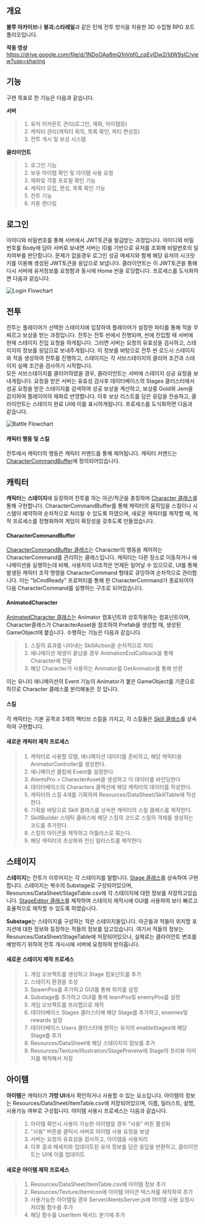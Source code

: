 개요
----------------------
**블루 아카이브**나 **붕괴:스타레일**과 같은 턴제 전투 방식을 차용한 3D 수집형 RPG 포트폴리오입니다.

**작동 영상**
https://drive.google.com/file/d/1NDoOAa8mQ1nVqf0_cqEylDw2j1dW9sIC/view?usp=sharing

기능
---------------------
구현 목표로 한 기능은 다음과 같습니다.

**서버**
> 1. 유저 어카운트 관리(로그인, 재화, 아이템등)<br>
> 2. 캐릭터 관리(캐릭터 획득, 목록 확인, 파티 편성등)<br>
> 3. 전투 개시 및 보상 시스템<br>

**클라이언트**
> 1. 로그인 기능<br>
> 2. 보유 아이템 확인 및 아이템 사용 요청<br>
> 3. 재화및 각종 프로필 확인 기능<br>
> 4. 캐릭터 모집, 편성, 목록 확인 기능<br>
> 5. 전투 기능<br>
> 6. 카툰 랜더링<br>

로그인
----------------------
  아이디와 비밀번호를 통해 서버에서 JWT토큰을 발급받는 과정입니다. 아이디와 비밀번호를 Body에 담아 서버로 보내면 서버는 ID를 기반으로 유저를 조회해 비밀번호의 일치여부를 판단합니다. 문제가 없을경우 로그인 성공 메세지와 함께 해당 유저의 시크릿 키를 이용해 생성된 JWT토큰을 응답으로 보냅니다. 클라이언트는 이 JWT토큰을 통해 다시 서버에 유저정보를 요청함과 동시에 Home 씬을 로딩합니다. 프로세스를 도식화하면 다음과 같습니다.

![Login Flowchart](./Images/LoginFlowchart.png)

전투
--------------------
  전투는 플레이어가 선택한 스테이지에 입장하여 플레이어가 설정한 파티를 통해 적을 무찌르고 보상을 받는 과정입니다. 전투는 전투 씬에서 진행되며, 씬에 진입할 때 서버에 현재 스테이지 진입 요청을 하게됩니다. 그러면 서버는 요청의 유효성을 검사하고, 스테이지의 정보를 응답으로 보내주게됩니다. 이 정보를 바탕으로 전투 씬 로드시 스테이지와 적을 생성하여 전투를 진행하고, 스테이지는 각 서브스테이지의 클리어 조건과 스테이지 실패 조건을 검사하기 시작합니다.<br>
  모든 서브스테이지를 클리어하였을 경우, 클라이언트는 서버에 스테이지 성공 요청을 보내게됩니다. 요청을 받은 서버는 유효성 검사후 데이터베이스의 Stages 클러스터에서 성공 요청을 받은 스테이지를 검색하여 성공 보상을 계산하고, 보상중 Gold와 Jem을 감지하여 플레이어의 재화로 반영합니다. 이후 보상 리스트를 담은 응답을 전송하고, 클라이언트는 스테이지 완료 UI에 이를 표시하게됩니다. 프로세스를 도식화하면 다음과 같습니다.

![Battle Flowchart](./Images/BattleFlowchart.png)

#### 캐릭터 행동 및 스킬
전투에서 캐릭터의 행동은 캐릭터 커맨드를 통해 제어됩니다. 캐릭터 커맨드는 [CharacterCommandBuffer](./Assets/Scripts/Objects/Character/CharacterCommandBuffer.cs)에 정의되어있습니다.

캐릭터
--------------------
**캐릭터**는 **스테이지**에 등장하여 전투를 하는 아군/적군을 총칭하며 [Character 클래스](https://github.com/nejukmaster/AtentsPro/blob/main/Assets/Scripts/Objects/Character/Character.cs)를 통해 구현합니다. CharacterCommandBuffer를 통해 캐릭터의 움직임을 스킬이나 시스템이 예약하여 순차적으로 처리될 수 있도록 하였으며, 새로운 캐릭터를 제작할 때, 제작 프로세스를 정형화하여 게임이 확장성을 갖추도록 만들었습니다.

#### CharacterCommandBuffer
[CharacterCommandBuffer 클래스](https://github.com/nejukmaster/AtentsPro/blob/main/Assets/Scripts/Objects/Character/CharacterCommandBuffer.cs)는 Character의 행동을 제어하는 CharacterCommand를 관리하는 클래스입니다. 캐릭터는 다른 장소로 이동하거나 애니메이션을 실행하는데 비해, 사용자의 UI조작은 언제든 일어날 수 있으므로, UI를 통해 발생된 캐릭터 조작 명령을 CharacterCommand 형태로 큐잉하여 순차적으로 관리합니다. 이는 "bCmdReady" 프로퍼티를 통해 한 CharacterCommand가 종료되어야 다음 CharacterCommand를 실행하는 구조로 되어있습니다.

#### AnimatedCharacter
[AnimatedCharacter 클래스](https://github.com/nejukmaster/AtentsPro/blob/main/Assets/Scripts/Objects/Character/AnimatedCharacter.cs)는 Animator 컴포넌트와 상호작용하는 컴포넌트이며, Character클래스가 CharacterAsset을 참조하여 Prefab을 생성할 때, 생성된 GameObject에 붙습니다. 수행하는 기능은 다음과 같습니다.
> 1. 스킬의 효과를 나타내는 SkillAction을 순차적으로 처리<br>
> 2. 애니메이션 재생이 끝났을 경우 AnimationEndCallback을 통해 Character에 전달<br>
> 3. 해당 Character가 사용하는 Animator를 GetAnimator를 통해 반환

이는 유니티 애니메이션의 Event 기능이 Animator가 붙은 GameObject를 기준으로 하므로 Character 클래스를 분리해놓은 것 입니다.

#### 스킬
각 캐릭터는 기본 공격과 3개의 액티브 스킬을 가지고, 각 스킬들은 [Skill 클래스](https://github.com/nejukmaster/AtentsPro/blob/main/Assets/Scripts/Battle/Skill/Skill.cs)를 상속하여 구현합니다.

#### 새로운 캐릭터 제작 프로세스
> 1. 캐릭터로 사용할 모델, 애니메이션 데이터를 준비하고, 해당 캐릭터용 AnimatorController를 생성한다.<br>
> 2. 애니메이션 클립에 Event를 설정한다.<br>
> 3. AtentsPro > CharacterAsset을 생성하고 이 데이터를 바인딩한다<br>
> 4. 데이터베이스의 Characters 콜렉션에 해당 캐릭터의 데이터를 작성한다.<br>
> 5. 캐릭터의 스킬 4개를 기획하여 Resources/DataSheet/SkillTable에 작성한다.<br>
> 6. 기획을 바탕으로 Skill 클래스를 상속한 캐릭터의 스킬 클래스를 제작한다.<br>
> 7. SkillBuilder 스태틱 클래스에 해당 스킬의 코드로 스킬의 객체를 생성하는 코드를 추가한다.<br>
> 8. 스킬의 아이콘을 제작하고 아틀라스로 묶는다.<br>
> 9. 해당 캐릭터의 초상화와 전신 일러스트를 제작한다.<br>

스테이지
-----------------------------------------
**스테이지**는 전투가 이루어지는 각 스테이지를 말합니다. [Stage 클래스](https://github.com/nejukmaster/AtentsPro/blob/main/Assets/Scripts/Battle/Stage/Stage.cs)를 상속하여 구현합니다. 스테이지는 복수의 Substage로 구성되어있으며, Resources/DataSheet/StageTable.csv에 각 스테이지에 대한 정보를 저장하고있습니다. [StageEditor 클래스](https://github.com/nejukmaster/AtentsPro/blob/main/Assets/Scripts/Editor/Battle/StageEditor.cs)를 제작하여 스테이지 제작시에 GUI를 사용하여 보다 빠르고 효율적으로 제작할 수 있도록 하였습니다.

**Substage**는 스테이지를 구성하는 작은 스테이지들입니다. 아군들과 적들이 위치할 포지션에 대한 정보와 등장하는 적들의 정보를 담고있습니다. 여기서 적들의 정보는 Resources/DataSheet/StageTable에 저장되어있으나, 실제로는 클라이언트 변조를 예방하기 위하여 전투 개시시에 서버에 요청하여 받아옵니다.

#### 새로운 스테이지 제작 프로세스
> 1. 게임 오브젝트를 생성하고 Stage 컴포넌트를 추가<br>
> 2. 스테이지 환경을 조성<br>
> 3. SpawnPos를 추가하고 GUI를 통해 위치를 설정<br>
> 4. Substage를 추가하고 GUI를 통해 teamPos및 enemyPos를 설정<br>
> 5. 게임 오브젝트를 프리팹으로 제작<br>
> 6. 데이터베이스 Stages 클러스터에 해당 Stage를 추가하고, enemies및 rewards 설정<br>
> 7. 데이터베이스 Users 클러스터에 원하는 유저의 enableStages에 해당 Stage를 추가<br>
> 8. Resources/DataSheet에 해당 스테이지의 정보를 추가<br>
> 9. Resources/Texture/Illustration/StagePreveiw에 Stage의 프리뷰 이미지를 제작해서 저장<br>

아이템
----------------------------------------
**아이템**은 캐릭터가 **가방 UI**에서 확인하거나 사용할 수 있는 요소입니다. 아이템의 정보는 Resources/DataSheet/ItemTable.csv에 저장되어있으며, 이름, 일러스트, 설명, 사용가능 여부로 구성됩니다. 아이템 사용시 프로세스는 다음과 같습니다.
> 1. 아이템 확인시 사용이 가능한 아이템일 경우 "사용" 버튼 활성화<br>
> 2. "사용" 버튼을 클릭시 서버로 아이템 사용 요청을 보냄<br>
> 3. 서버는 요청의 유효성을 검사하고, 아이템을 사용처리<br>
> 4. 이후 결과 메세지와 업데이트된 유저 정보를 담은 응답을 반환하고, 클라이언트는 UI에 이를 업데이트<br>

#### 새로운 아이템 제작 프로세스
> 1. Resources/DataSheet/ItemTable.csv에 아이템 정보 추가
> 2. Resources/Texture/ItemIcon에 아이템 아이콘 텍스쳐를 제작하여 추가
> 3. 사용가능한 아이템일 경우 Server/AtentsServer.js에 아이템 사용 요청시 처리될 함수를 추가
> 4. 해당 함수를 UserItem 메서드 분기에 추가
